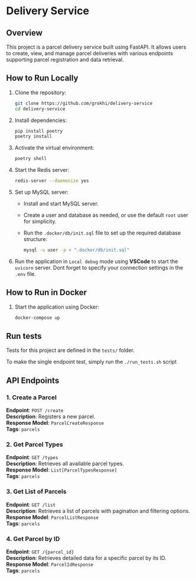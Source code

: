 # Delivery Service

## Overview

This project is a parcel delivery service built using FastAPI. It allows users to create, view, and manage parcel deliveries with various endpoints supporting parcel registration and data retrieval.

## How to Run Locally

1. Clone the repository:

   ```bash
   git clone https://github.com/grokhi/delivery-service
   cd delivery-service
   ```

2. Install dependencies:

   ```bash
   pip install poetry
   poetry install
   ```

3. Activate the virtual environment:

   ```bash
   poetry shell
   ```

4. Start the Redis server:

   ```bash
   redis-server --daemonize yes
   ```

5. Set up MySQL server:

   - Install and start MySQL server.
   - Create a user and database as needed, or use the default `root` user for simplicity.
   - Run the `.docker/db/init.sql` file to set up the required database structure:

     ```bash
     mysql -u user -p < ".docker/db/init.sql"
     ```

6. Run the application in `Local debug` mode using **VSCode** to start the `uvicorn` server. Dont forget to specify your connection settings in the `.env` file.

## How to Run in Docker

1. Start the application using Docker:

   ```bash
   docker-compose up
   ```

## Run tests

Tests for this project are defined in the ``tests/`` folder.

To make the single endpoint test, simply run the ``./run_tests.sh`` script

## API Endpoints

### 1. Create a Parcel

**Endpoint**: `POST /create`  
**Description**: Registers a new parcel.  
**Response Model**: `ParcelCreateResponse`  
**Tags**: `parcels`

### 2. Get Parcel Types

**Endpoint**: `GET /types`  
**Description**: Retrieves all available parcel types.  
**Response Model**: `List[ParcelTypesResponse]`  
**Tags**: `parcels`

### 3. Get List of Parcels

**Endpoint**: `GET /list`  
**Description**: Retrieves a list of parcels with pagination and filtering options.  
**Response Model**: `ParcelListResponse`  
**Tags**: `parcels`

### 4. Get Parcel by ID

**Endpoint**: `GET /{parcel_id}`  
**Description**: Retrieves detailed data for a specific parcel by its ID.  
**Response Model**: `ParcelIdResponse`  
**Tags**: `parcels`

